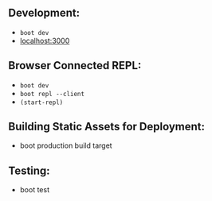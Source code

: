 ## Development:

- `boot dev`
- [localhost:3000](http://localhost:3000/)

## Browser Connected REPL:

- `boot dev`
- `boot repl --client`
- `(start-repl)`

## Building Static Assets for Deployment:

- boot production build target

## Testing:

- boot test
